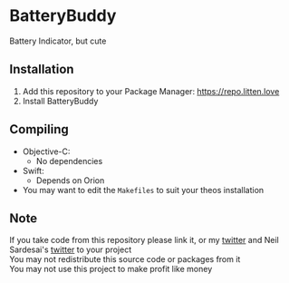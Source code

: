 # BatteryBuddy
Battery Indicator, but cute

## Installation
1. Add this repository to your Package Manager: https://repo.litten.love
2. Install BatteryBuddy

## Compiling
  - Objective-C:
    - No dependencies
  - Swift:
    - Depends on Orion
  - You may want to edit the `Makefiles` to suit your theos installation

## Note
If you take code from this repository please link it, or my [twitter](https://twitter.com/schneelittchen) and Neil Sardesai's [twitter](https://twitter.com/neilsardesai) to your project  
You may not redistribute this source code or packages from it  
You may not use this project to make profit like money

